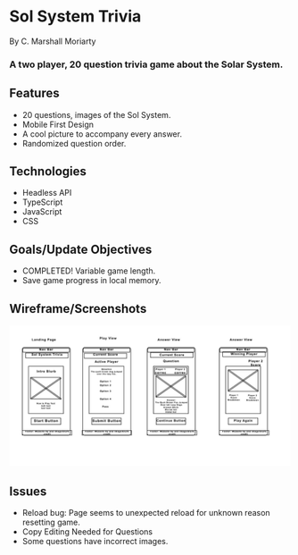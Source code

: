# Sol System Trivia
By C. Marshall Moriarty
### A two player, 20 question trivia game about the Solar System.

## Features
- 20 questions, images of the Sol System.
- Mobile First Design
- A cool picture to accompany every answer.
- Randomized question order.

## Technologies
- Headless API
- TypeScript
- JavaScript
- CSS


## Goals/Update Objectives
- COMPLETED! Variable game length. 
- Save game progress in local memory.

## Wireframe/Screenshots

![Wireframe](src/images/TriviaWireframe.jpg)

## Issues
- Reload bug: Page seems to unexpected reload for unknown reason resetting game.
- Copy Editing Needed for Questions
- Some questions have incorrect images.